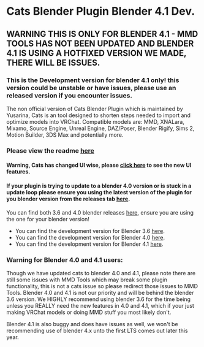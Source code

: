 # Cats Blender Plugin Blender 4.1 Dev.

## WARNING THIS IS ONLY FOR BLENDER 4.1 - MMD TOOLS HAS NOT BEEN UPDATED AND BLENDER 4.1 IS USING A HOTFIXED VERSION WE MADE, THERE WILL BE ISSUES.
### This is the Development version for blender 4.1 only! this version could be unstable or have issues, please use an released version if you encounter issues.

The non official version of Cats Blender Plugin which is maintained by Yusarina, Cats is an tool designed to shorten steps needed to import and optimize models into VRChat. Compatible models are: MMD, XNALara, Mixamo, Source Engine, Unreal Engine, DAZ/Poser, Blender Rigify, Sims 2, Motion Builder, 3DS Max and potentially more.

### Please view the readme [here](https://github.com/Yusarina/Cats-Blender-Plugin-Unofficial-/tree/Welcome)

#### Warning, Cats has changed UI wise, please [click here](https://github.com/Yusarina/Cats-Blender-Plugin-Unofficial-/wiki/Features) to see the new UI features.
#### If your plugin is trying to update to a blender 4.0 version or is stuck in a update loop please ensure you using the latest version of the plugin for you blender version from the releases tab [here](https://github.com/Yusarina/Cats-Blender-Plugin-Unofficial-/releases).

You can find both 3.6 and 4.0 blender releases [here](https://github.com/Yusarina/Cats-Blender-Plugin-Unofficial-/releases), ensure you are using the one for your blender version!  

- You can find the development version for Blender 3.6 [here](https://github.com/Yusarina/Cats-Blender-Plugin-Unofficial-/tree/blender-36-dev).
- You can find the development version for Blender 4.0 [here](https://github.com/Yusarina/Cats-Blender-Plugin-Unofficial-/tree/blender-40-dev).
- You can find the development version for Blender 4.1 [here](https://github.com/Yusarina/Cats-Blender-Plugin-Unofficial-/tree/blender-41-dev).

### Warning for Blender 4.0 and 4.1 users:
Though we have updated cats to blender 4.0 and 4.1, please note there are still some issues with MMD Tools which may break some plugin functionality, this is not a cats issue so please redirect those issues to MMD Tools. Blender 4.0 and 4.1 is not our priority and will be behind the blender 3.6 version. We HIGHLY recommend using blender 3.6 for the time being unless you REALLY need the new features in 4.0 and 4.1, which if your just making VRChat models or doing MMD stuff you most likely don't.

Blender 4.1 is also buggy and does have issues as well, we won't be recommending use of blender 4.x unto the first LTS comes out later this year.
